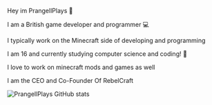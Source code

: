 Hey im PrangellPlays 👋

I am a British game developer and programmer 💻

I typically work on the Minecraft side of developing and programming

I am 16 and currently studying computer science and coding! 📖

I love to work on minecraft mods and games as well

I am the CEO and Co-Founder Of RebelCraft

![PrangellPlays GitHub stats](https://github-readme-stats.vercel.app/api?username=prangellplays&show_icons=true&theme=midnight-purple)
